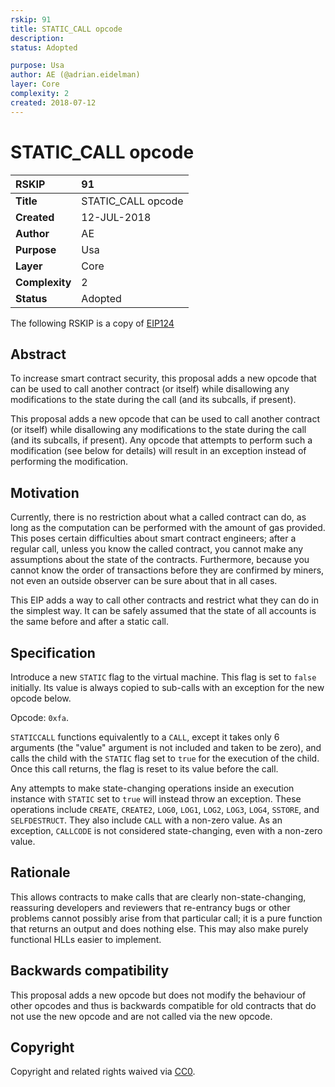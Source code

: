 ```yaml
---
rskip: 91
title: STATIC_CALL opcode 
description: 
status: Adopted

purpose: Usa
author: AE (@adrian.eidelman)
layer: Core
complexity: 2
created: 2018-07-12
---
```


# STATIC_CALL opcode

| RSKIP          | 91                                  |
| :------------- | :---------------------------------- |
| **Title**      | STATIC_CALL opcode 				   |
| **Created**    | 12-JUL-2018                         |
| **Author**     | AE                   		       |
| **Purpose**    | Usa		                           |
| **Layer**      | Core                                |
| **Complexity** | 2                                   |
| **Status**     | Adopted                             |


The following RSKIP is a copy of [EIP124](https://eips.ethereum.org/EIPS/eip-214)

## Abstract

To increase smart contract security, this proposal adds a new opcode that can be used to call another contract (or itself) while disallowing any modifications to the state during the call (and its subcalls, if present).

This proposal adds a new opcode that can be used to call another contract (or itself) while disallowing any modifications to the state during the call (and its subcalls, if present). Any opcode that attempts to perform such a modification (see below for details) will result in an exception instead of performing the modification.


## Motivation

Currently, there is no restriction about what a called contract can do, as long as the computation can be performed with the amount of gas provided. This poses certain difficulties about smart contract engineers; after a regular call, unless you know the called contract, you cannot make any assumptions about the state of the contracts. Furthermore, because you cannot know the order of transactions before they are confirmed by miners, not even an outside observer can be sure about that in all cases.

This EIP adds a way to call other contracts and restrict what they can do in the simplest way. It can be safely assumed that the state of all accounts is the same before and after a static call.


## Specification

Introduce a new `STATIC` flag to the virtual machine. This flag is set to `false` initially. Its value is always copied to sub-calls with an exception for the new opcode below.

Opcode: `0xfa`.

`STATICCALL` functions equivalently to a `CALL`, except it takes only 6 arguments (the "value" argument is not included and taken to be zero), and calls the child with the `STATIC` flag set to `true` for the execution of the child. Once this call returns, the flag is reset to its value before the call.

Any attempts to make state-changing operations inside an execution instance with `STATIC` set to `true` will instead throw an exception. These operations include `CREATE`, `CREATE2`, `LOG0`, `LOG1`, `LOG2`, `LOG3`, `LOG4`, `SSTORE`, and `SELFDESTRUCT`. They also include `CALL` with a non-zero value. As an exception, `CALLCODE` is not considered state-changing, even with a non-zero value.

## Rationale

This allows contracts to make calls that are clearly non-state-changing, reassuring developers and reviewers that re-entrancy bugs or other problems cannot possibly arise from that particular call; it is a pure function that returns an output and does nothing else. This may also make purely functional HLLs easier to implement.

## Backwards compatibility

This proposal adds a new opcode but does not modify the behaviour of other opcodes and thus is backwards compatible for old contracts that do not use the new opcode and are not called via the new opcode. 

## **Copyright**


Copyright and related rights waived via [CC0](https://creativecommons.org/publicdomain/zero/1.0/).
